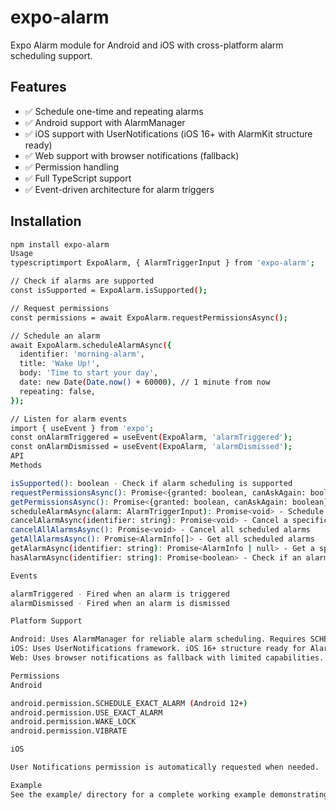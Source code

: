 # expo-alarm

Expo Alarm module for Android and iOS with cross-platform alarm scheduling support.

## Features

- ✅ Schedule one-time and repeating alarms
- ✅ Android support with AlarmManager
- ✅ iOS support with UserNotifications (iOS 16+ with AlarmKit structure ready)
- ✅ Web support with browser notifications (fallback)
- ✅ Permission handling
- ✅ Full TypeScript support
- ✅ Event-driven architecture for alarm triggers

## Installation

```bash
npm install expo-alarm
Usage
typescriptimport ExpoAlarm, { AlarmTriggerInput } from 'expo-alarm';

// Check if alarms are supported
const isSupported = ExpoAlarm.isSupported();

// Request permissions
const permissions = await ExpoAlarm.requestPermissionsAsync();

// Schedule an alarm
await ExpoAlarm.scheduleAlarmAsync({
  identifier: 'morning-alarm',
  title: 'Wake Up!',
  body: 'Time to start your day',
  date: new Date(Date.now() + 60000), // 1 minute from now
  repeating: false,
});

// Listen for alarm events
import { useEvent } from 'expo';
const onAlarmTriggered = useEvent(ExpoAlarm, 'alarmTriggered');
const onAlarmDismissed = useEvent(ExpoAlarm, 'alarmDismissed');
API
Methods

isSupported(): boolean - Check if alarm scheduling is supported
requestPermissionsAsync(): Promise<{granted: boolean, canAskAgain: boolean}> - Request alarm permissions
getPermissionsAsync(): Promise<{granted: boolean, canAskAgain: boolean}> - Get current permission status
scheduleAlarmAsync(alarm: AlarmTriggerInput): Promise<void> - Schedule a new alarm
cancelAlarmAsync(identifier: string): Promise<void> - Cancel a specific alarm
cancelAllAlarmsAsync(): Promise<void> - Cancel all scheduled alarms
getAllAlarmsAsync(): Promise<AlarmInfo[]> - Get all scheduled alarms
getAlarmAsync(identifier: string): Promise<AlarmInfo | null> - Get a specific alarm
hasAlarmAsync(identifier: string): Promise<boolean> - Check if an alarm exists

Events

alarmTriggered - Fired when an alarm is triggered
alarmDismissed - Fired when an alarm is dismissed

Platform Support

Android: Uses AlarmManager for reliable alarm scheduling. Requires SCHEDULE_EXACT_ALARM permission on Android 12+.
iOS: Uses UserNotifications framework. iOS 16+ structure ready for AlarmKit integration.
Web: Uses browser notifications as fallback with limited capabilities.

Permissions
Android

android.permission.SCHEDULE_EXACT_ALARM (Android 12+)
android.permission.USE_EXACT_ALARM
android.permission.WAKE_LOCK
android.permission.VIBRATE

iOS

User Notifications permission is automatically requested when needed.

Example
See the example/ directory for a complete working example demonstrating all features.
